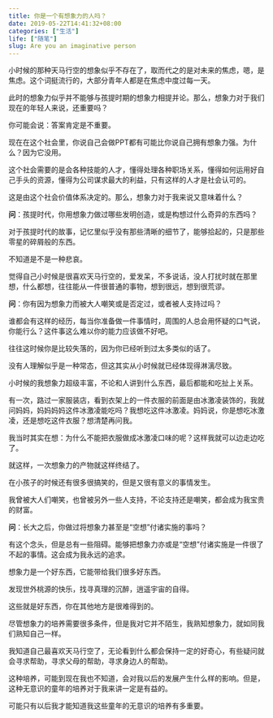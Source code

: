 ```yaml
---
title: 你是一个有想象力的人吗？
date: 2019-05-22T14:41:32+08:00
categories: ["生活"]
life: ["随笔"]
slug: Are you an imaginative person
---
```


小时候的那种天马行空的想象似乎不存在了，取而代之的是对未来的焦虑，嗯，是焦虑。这个词挺流行的，大部分青年人都是在焦虑中度过每一天。

此时的想象力似乎并不能够与孩提时期的想象力相提并论。那么，想象力对于我们现在的年轻人来说，还重要吗？

你可能会说：答案肯定是不重要。

现在在这个社会里，你说自己会做PPT都有可能比你说自己拥有想象力强。为什么？因为它没用。

这个社会需要的是会各种技能的人才，懂得处理各种职场关系，懂得如何运用好自己手头的资源，懂得为公司谋求最大的利益，只有这样的人才是社会认可的。

这是由这个社会价值体系决定的。那么，想象力对于我来说又意味着什么？

**问**：孩提时代，你用想象力做过哪些发明创造，或是构想过什么奇异的东西吗？

对于孩提时代的故事，记忆里似乎没有那些清晰的细节了，能够拾起的，只是那些零星的碎屑般的东西。

不知道是不是一种悲哀。

觉得自己小时候是很喜欢天马行空的，爱发呆，不多说话，没人打扰时就在那里想，什么都想，往往能从一件很普通的事物，想到很远，想到很荒谬。

**问**：你有因为想象力而被大人嘲笑或是否定过，或者被人支持过吗？

谁都会有这样的经历，每当你准备做一件事情时，周围的人总会用怀疑的口气说，你能行么？这件事这么难以你的能力应该做不好吧。

往往这时候你是比较失落的，因为你已经听到过太多类似的话了。

没有人理解似乎是一种常态，但这其实从小时候就已经体现得淋漓尽致。

小时候的我想象力超级丰富，不论和人讲到什么东西，最后都能和吃扯上关系。

有一次，路过一家服装店，看到衣架上的一件衣服的前面是由冰激凌装饰的，我就问妈妈，妈妈妈妈这件冰激凌能吃吗？我想吃这件冰激凌。妈妈说，你是想吃冰激凌，还是想吃这件衣服？想清楚再问我。

我当时其实在想：为什么不能把衣服做成冰激凌口味的呢？这样我就可以边走边吃了。

就这样，一次想象力的产物就这样终结了。

在小孩子的时候还有很多很搞笑的，但是又很有意义的事情发生。

我曾被大人们嘲笑，也曾被另外一些人支持，不论支持还是嘲笑，都会成为我宝贵的财富。

**问**：长大之后，你做过将想象力甚至是“空想”付诸实施的事吗？

有这个念头，但是总有一些阻碍。能够把想象力亦或是“空想”付诸实施是一件很了不起的事情。这会成为我永远的追求。

想象力是一个好东西，它能带给我们很多好东西。

发现世外桃源的快乐，找寻真理的沉醉，逍遥宇宙的自得。

这些就是好东西，你在其他地方是很难得到的。

尽管想象力的培养需要很多条件，但是我对它并不陌生，我熟知想象力，就如同我们熟知自己一样。

我知道自己最喜欢天马行空了，无论看到什么都会保持一定的好奇心，有些疑问就会寻求帮助，寻求父母的帮助，寻求身边人的帮助。

这种培养，可能到现在我也不知道，会对我以后的发展产生什么样的影响。但是，这种无意识的童年的培养对于我来讲一定是有益的。

可能只有以后我才能知道我这些童年的无意识的培养有多重要。